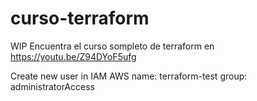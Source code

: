 # curso-terraform
WIP
Encuentra el curso sompleto de terraform en https://youtu.be/Z94DYoF5ufg

Create new user in IAM AWS
    name: terraform-test
    group: administratorAccess